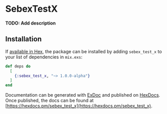 # SebexTestX

**TODO: Add description**

## Installation

If [available in Hex](https://hex.pm/docs/publish), the package can be installed
by adding `sebex_test_x` to your list of dependencies in `mix.exs`:

```elixir
def deps do
  [
    {:sebex_test_x, "~> 1.0.0-alpha"}
  ]
end
```

Documentation can be generated with [ExDoc](https://github.com/elixir-lang/ex_doc)
and published on [HexDocs](https://hexdocs.pm). Once published, the docs can
be found at [https://hexdocs.pm/sebex_test_x](https://hexdocs.pm/sebex_test_x).
